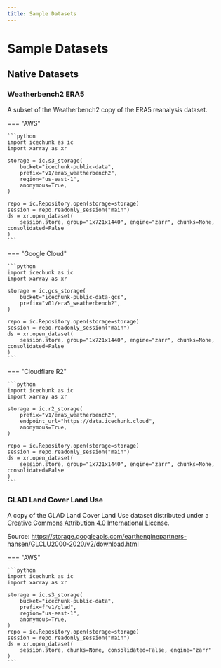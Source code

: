 ```yaml
---
title: Sample Datasets
---
```

# Sample Datasets

## Native Datasets

### Weatherbench2 ERA5

A subset of the Weatherbench2 copy of the ERA5 reanalysis dataset.

=== "AWS"

    ```python
    import icechunk as ic
    import xarray as xr

    storage = ic.s3_storage(
        bucket="icechunk-public-data",
        prefix="v1/era5_weatherbench2",
        region="us-east-1",
        anonymous=True,
    )

    repo = ic.Repository.open(storage=storage)
    session = repo.readonly_session("main")
    ds = xr.open_dataset(
        session.store, group="1x721x1440", engine="zarr", chunks=None, consolidated=False
    )
    ```

=== "Google Cloud"

    ```python
    import icechunk as ic
    import xarray as xr

    storage = ic.gcs_storage(
        bucket="icechunk-public-data-gcs",
        prefix="v01/era5_weatherbench2",
    )

    repo = ic.Repository.open(storage=storage)
    session = repo.readonly_session("main")
    ds = xr.open_dataset(
        session.store, group="1x721x1440", engine="zarr", chunks=None, consolidated=False
    )
    ```

=== "Cloudflare R2"

    ```python
    import icechunk as ic
    import xarray as xr

    storage = ic.r2_storage(
        prefix="v1/era5_weatherbench2",
        endpoint_url="https://data.icechunk.cloud",
        anonymous=True,
    )

    repo = ic.Repository.open(storage=storage)
    session = repo.readonly_session("main")
    ds = xr.open_dataset(
        session.store, group="1x721x1440", engine="zarr", chunks=None, consolidated=False
    )
    ```


<!-- === "Tigris" -->

<!-- ```python -->
<!-- import icechunk as ic -->
<!-- import xarray as xr -->

<!-- storage = ic.tigris_storage( -->
<!--     bucket="icechunk-public-data-tigris", -->
<!--     prefix="v01/era5_weatherbench2", -->
<!--     anonymous=True, -->
<!-- ) -->

<!-- repo = ic.Repository.open(storage=storage) -->
<!-- session = repo.readonly_session(branch="main") -->
<!-- ds = xr.open_dataset( -->
<!--     session.store, group="1x721x1440", engine="zarr", chunks=None, consolidated=False -->
<!-- ) -->
<!-- ``` -->

<!-- ## Virtual Datasets -->

<!-- ### NOAA [OISST](https://www.ncei.noaa.gov/products/optimum-interpolation-sst) Data -->

<!-- > The NOAA 1/4° Daily Optimum Interpolation Sea Surface Temperature (OISST) is a long term Climate Data Record that incorporates observations from different platforms (satellites, ships, buoys and Argo floats) into a regular global grid -->

<!-- Check out an example dataset built using all virtual references pointing to daily Sea Surface Temperature data from 2020 to 2024 on NOAA's S3 bucket using python: -->

<!-- ```python -->
<!-- import icechunk as ic -->

<!-- storage = ic.s3_storage( -->
<!--     bucket='earthmover-sample-data', -->
<!--     prefix='icechunk/oisst.2020-2024/', -->
<!--     region='us-east-1', -->
<!--     anonymous=True, -->
<!-- ) -->

<!-- virtual_credentials = ic.containers_credentials({"s3": ic.s3_credentials(anonymous=True)}) -->

<!-- repo = ic.Repository.open( -->
<!--         storage=storage, -->
<!--         virtual_chunk_credentials=virtual_credentials) -->
<!-- ``` -->

<!-- ![oisst](./assets/datasets/oisst.png) -->

### GLAD Land Cover Land Use

A copy of the GLAD Land Cover Land Use dataset distributed under a [Creative Commons Attribution 4.0 International License](http://creativecommons.org/licenses/by/4.0/).

Source: https://storage.googleapis.com/earthenginepartners-hansen/GLCLU2000-2020/v2/download.html

=== "AWS"

    ```python
    import icechunk as ic
    import xarray as xr

    storage = ic.s3_storage(
        bucket="icechunk-public-data",
        prefix=f"v1/glad",
        region="us-east-1",
        anonymous=True,
    )
    repo = ic.Repository.open(storage=storage)
    session = repo.readonly_session("main")
    ds = xr.open_dataset(
        session.store, chunks=None, consolidated=False, engine="zarr"
    )
    ```
